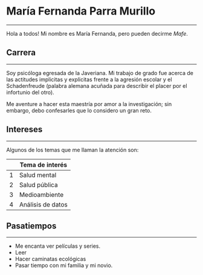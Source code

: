 # María Fernanda Parra Murillo
___________________________________________________________________________
Hola a todos!
Mi nombre es María Fernanda, pero pueden decirme *Mafe*.

## Carrera
_____________________________________________________________________________
Soy psicóloga egresada de la Javeriana. Mi trabajo de grado fue acerca de las actitudes implicitas y explicitas frente a la agresión escolar y el Schadenfreude (palabra alemana acuñada para describir el placer por el infortunio del otro).

Me aventure a hacer esta maestría por amor a la investigación; sin embargo, debo confesarles que lo considero un gran reto. 

## Intereses
___________________________________________________________________________
Algunos de los temas que me llaman la atención son:

| | Tema de interés |
| ------ | ------ |
| 1 | Salud mental  |
| 2 | Salud pública |
| 3 | Medioambiente |
| 4 | Análisis de datos |

## Pasatiempos
______________________________________________________________________________
  - Me encanta ver películas y series.
  - Leer
  - Hacer caminatas ecológicas 
  - Pasar tiempo con mi familia y mi novio.


